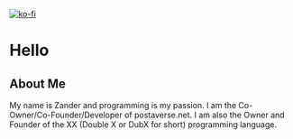 [![ko-fi](https://ko-fi.com/img/githubbutton_sm.svg)](https://ko-fi.com/S6S7UY6R4)
# Hello

## About Me

My name is Zander and programming is my passion. I am the Co-Owner/Co-Founder/Developer of postaverse.net. I am also the Owner and Founder of the XX (Double X or DubX for short) programming language.
